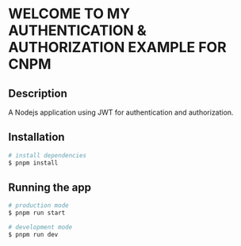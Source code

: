 # WELCOME TO MY AUTHENTICATION & AUTHORIZATION EXAMPLE FOR CNPM

## Description

A Nodejs application using JWT for authentication and authorization.

## Installation

```bash
# install dependencies
$ pnpm install
```

## Running the app

```bash
# production mode
$ pnpm run start

# development mode
$ pnpm run dev
```
